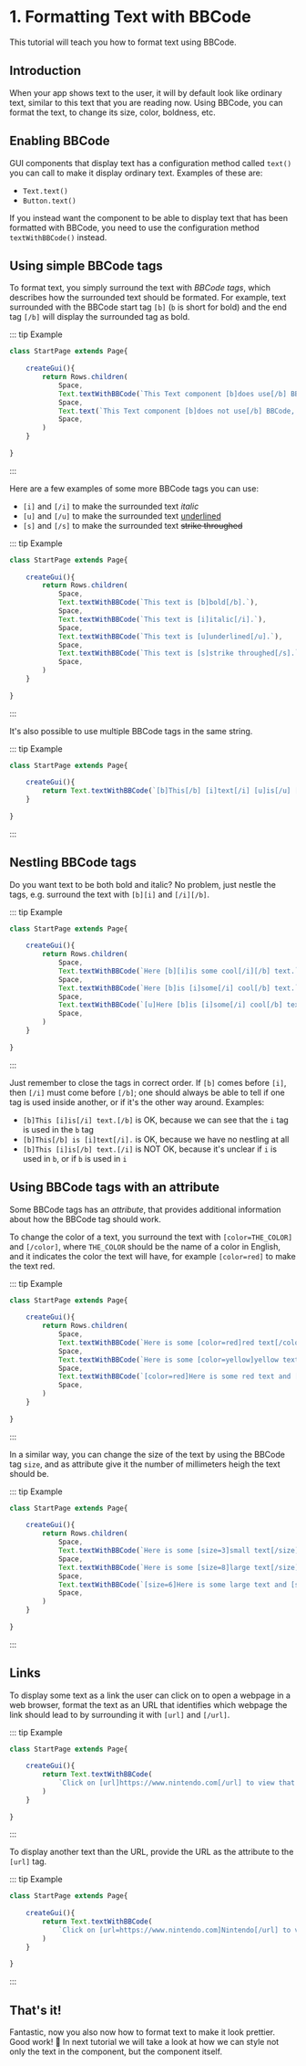 <script>
	import ViewApp from '$lib/ViewApp.svelte'
</script>

# 1. Formatting Text with BBCode
This tutorial will teach you how to format text using BBCode.



## Introduction
When your app shows text to the user, it will by default look like ordinary text, similar to this text that you are reading now. Using BBCode, you can format the text, to change its size, color, boldness, etc.




## Enabling BBCode
GUI components that display text has a configuration method called `text()` you can call to make it display ordinary text. Examples of these are:

* `Text.text()`
* `Button.text()`

If you instead want the component to be able to display text that has been formatted with BBCode, you need to use the configuration method `textWithBBCode()` instead.



## Using simple BBCode tags
To format text, you simply surround the text with *BBCode tags*, which describes how the surrounded text should be formated. For example, text surrounded with the BBCode start tag `[b]` (`b` is short for bold) and the end tag `[/b]` will display the surrounded tag as bold.


::: tip Example

```js baga-show-editor-code
class StartPage extends Page{
	
	createGui(){
		return Rows.children(
			Space,
			Text.textWithBBCode(`This Text component [b]does use[/b] BBCode.`),
			Space,
			Text.text(`This Text component [b]does not use[/b] BBCode, so the BBCode tags are displayed as text.`),
			Space,
		)
	}
	
}
```

:::

Here are a few examples of some more BBCode tags you can use:

* `[i]` and `[/i]` to make the surrounded text *italic*
* `[u]` and `[/u]` to make the surrounded text <span style="text-decoration: underline;">underlined</span>
* `[s]` and `[/s]` to make the surrounded text <span style="text-decoration: line-through;">strike throughed</span>

::: tip Example

```js baga-show-editor-code
class StartPage extends Page{
	
	createGui(){
		return Rows.children(
			Space,
			Text.textWithBBCode(`This text is [b]bold[/b].`),
			Space,
			Text.textWithBBCode(`This text is [i]italic[/i].`),
			Space,
			Text.textWithBBCode(`This text is [u]underlined[/u].`),
			Space,
			Text.textWithBBCode(`This text is [s]strike throughed[/s].`),
			Space,
		)
	}
	
}
```

:::

It's also possible to use multiple BBCode tags in the same string.

::: tip Example

```js baga-show-editor-code
class StartPage extends Page{
	
	createGui(){
		return Text.textWithBBCode(`[b]This[/b] [i]text[/i] [u]is[/u] [b]cool[/b]!`)
	}
	
}
```

:::



## Nestling BBCode tags
Do you want text to be both bold and italic? No problem, just nestle the tags, e.g. surround the text with `[b][i]` and `[/i][/b]`.

::: tip Example

```js baga-show-editor-code
class StartPage extends Page{
	
	createGui(){
		return Rows.children(
			Space,
			Text.textWithBBCode(`Here [b][i]is some cool[/i][/b] text.`),
			Space,
			Text.textWithBBCode(`Here [b]is [i]some[/i] cool[/b] text.`),
			Space,
			Text.textWithBBCode(`[u]Here [b]is [i]some[/i] cool[/b] text.[/u]`),
			Space,
		)
	}
	
}
```

:::

Just remember to close the tags in correct order. If `[b]` comes before `[i]`, then `[/i]` must come before `[/b]`; one should always be able to tell if one tag is used inside another, or if it's the other way around. Examples:

* `[b]This [i]is[/i] text.[/b]` is OK, because we can see that the `i` tag is used in the `b` tag
* `[b]This[/b] is [i]text[/i].` is OK, because we have no nestling at all
* `[b]This [i]is[/b] text.[/i]` is NOT OK, because it's unclear if `i` is used in `b`, or if `b` is used in `i`



## Using BBCode tags with an attribute
Some BBCode tags has an *attribute*, that provides additional information about how the BBCode tag should work.

To change the color of a text, you surround the text with `[color=THE_COLOR]` and `[/color]`, where `THE_COLOR` should be the name of a color in English, and it indicates the color the text will have, for example `[color=red]` to make the text red.

::: tip Example

```js baga-show-editor-code
class StartPage extends Page{
	
	createGui(){
		return Rows.children(
			Space,
			Text.textWithBBCode(`Here is some [color=red]red text[/color].`),
			Space,
			Text.textWithBBCode(`Here is some [color=yellow]yellow text[/color].`),
			Space,
			Text.textWithBBCode(`[color=red]Here is some red text and [color=yellow]yellow text[/color].[/color]`),
			Space,
		)
	}
	
}
```

:::


In a similar way, you can change the size of the text by using the BBCode tag `size`, and as attribute give it the number of millimeters heigh the text should be.

::: tip Example

```js baga-show-editor-code
class StartPage extends Page{
	
	createGui(){
		return Rows.children(
			Space,
			Text.textWithBBCode(`Here is some [size=3]small text[/size].`),
			Space,
			Text.textWithBBCode(`Here is some [size=8]large text[/size].`),
			Space,
			Text.textWithBBCode(`[size=6]Here is some large text and [size=2]small text[/size].[/size]`),
			Space,
		)
	}
	
}
```

:::


## Links
To display some text as a link the user can click on to open a webpage in a web browser, format the text as an URL that identifies which webpage the link should lead to by surrounding it with `[url]` and `[/url]`.

::: tip Example

```js baga-show-editor-code
class StartPage extends Page{
	
	createGui(){
		return Text.textWithBBCode(
			`Click on [url]https://www.nintendo.com[/url] to view that webpage in a web browser.`
		)
	}
	
}
```

:::

To display another text than the URL, provide the URL as the attribute to the `[url]` tag.

::: tip Example

```js baga-show-editor-code
class StartPage extends Page{
	
	createGui(){
		return Text.textWithBBCode(
			`Click on [url=https://www.nintendo.com]Nintendo[/url] to view that webpage in a web browser.`
		)
	}
	
}
```

:::



## That's it!
Fantastic, now you also now how to format text to make it look prettier. Good work! 🥳 In next tutorial we will take a look at how we can style not only the text in the component, but the component itself.